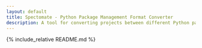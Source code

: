 ```yaml
---
layout: default
title: Spectomate - Python Package Management Format Converter
description: A tool for converting projects between different Python package management formats (pip, conda, poetry)
---
```


{% include_relative README.md %}
